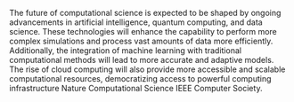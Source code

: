 The future of computational science is expected to be shaped by ongoing advancements in artificial intelligence, quantum computing, and data science. These technologies will enhance the capability to perform more complex simulations and process vast amounts of data more efficiently. Additionally, the integration of machine learning with traditional computational methods will lead to more accurate and adaptive models. The rise of cloud computing will also provide more accessible and scalable computational resources, democratizing access to powerful computing infrastructure​ ​Nature Computational Science​​ ​IEEE Computer Society​.